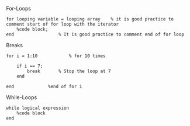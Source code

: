 
For-Loops

	for looping variable = looping array	% it is good practice to comment start of for loop with the iterator
		%code block;
	end					% It is good practice to comment end of for loop


Breaks

	for i = 1:10			% for 10 times

		if i == 7;
			break		% Stop the loop at 7 
		end

	end				%end of for i

While-Loops

	while logical expression
		%code block
	end	


